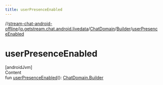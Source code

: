 ```yaml
---
title: userPresenceEnabled
---
```

//[stream-chat-android-offline](../../../../index.md)/[io.getstream.chat.android.livedata](../../index.md)/[ChatDomain](../index.md)/[Builder](index.md)/[userPresenceEnabled](userPresenceEnabled.md)



# userPresenceEnabled  
[androidJvm]  
Content  
fun [userPresenceEnabled](userPresenceEnabled.md)(): [ChatDomain.Builder](index.md)  




